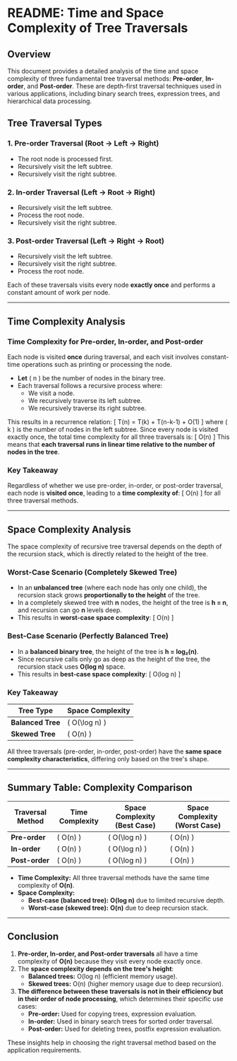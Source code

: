 # README: Time and Space Complexity of Tree Traversals

## **Overview**
This document provides a detailed analysis of the time and space complexity of three fundamental tree traversal methods: **Pre-order**, **In-order**, and **Post-order**. These are depth-first traversal techniques used in various applications, including binary search trees, expression trees, and hierarchical data processing.

## **Tree Traversal Types**
### **1. Pre-order Traversal (Root → Left → Right)**
- The root node is processed first.
- Recursively visit the left subtree.
- Recursively visit the right subtree.

### **2. In-order Traversal (Left → Root → Right)**
- Recursively visit the left subtree.
- Process the root node.
- Recursively visit the right subtree.

### **3. Post-order Traversal (Left → Right → Root)**
- Recursively visit the left subtree.
- Recursively visit the right subtree.
- Process the root node.

Each of these traversals visits every node **exactly once** and performs a constant amount of work per node.

---

## **Time Complexity Analysis**
### **Time Complexity for Pre-order, In-order, and Post-order**
Each node is visited **once** during traversal, and each visit involves constant-time operations such as printing or processing the node.

- **Let** \( n \) be the number of nodes in the binary tree.
- Each traversal follows a recursive process where:
  - We visit a node.
  - We recursively traverse its left subtree.
  - We recursively traverse its right subtree.

This results in a recurrence relation:
\[
T(n) = T(k) + T(n-k-1) + O(1)
\]
where \( k \) is the number of nodes in the left subtree.
Since every node is visited exactly once, the total time complexity for all three traversals is:
\[
O(n)
\]
This means that **each traversal runs in linear time relative to the number of nodes in the tree**.

### **Key Takeaway**
Regardless of whether we use pre-order, in-order, or post-order traversal, each node is **visited once**, leading to a **time complexity of**:
\[
O(n)
\]
for all three traversal methods.

---

## **Space Complexity Analysis**
The space complexity of recursive tree traversal depends on the depth of the recursion stack, which is directly related to the height of the tree.

### **Worst-Case Scenario (Completely Skewed Tree)**
- In an **unbalanced tree** (where each node has only one child), the recursion stack grows **proportionally to the height** of the tree.
- In a completely skewed tree with **n** nodes, the height of the tree is **h = n**, and recursion can go **n** levels deep.
- This results in **worst-case space complexity**:
\[
O(n)
\]

### **Best-Case Scenario (Perfectly Balanced Tree)**
- In a **balanced binary tree**, the height of the tree is **h = log₂(n)**.
- Since recursive calls only go as deep as the height of the tree, the recursion stack uses **O(log n)** space.
- This results in **best-case space complexity**:
\[
O(log n)
\]

### **Key Takeaway**
| **Tree Type**  | **Space Complexity** |
|---------------|------------------|
| **Balanced Tree** | \( O(\log n) \) |
| **Skewed Tree** | \( O(n) \) |

All three traversals (pre-order, in-order, post-order) have the **same space complexity characteristics**, differing only based on the tree's shape.

---

## **Summary Table: Complexity Comparison**

| **Traversal Method** | **Time Complexity** | **Space Complexity (Best Case)** | **Space Complexity (Worst Case)** |
|-----------------|----------------|----------------|----------------|
| **Pre-order**  | \( O(n) \) | \( O(\log n) \) | \( O(n) \) |
| **In-order**   | \( O(n) \) | \( O(\log n) \) | \( O(n) \) |
| **Post-order** | \( O(n) \) | \( O(\log n) \) | \( O(n) \) |

- **Time Complexity:** All three traversal methods have the same time complexity of **O(n)**.
- **Space Complexity:**
  - **Best-case (balanced tree):** **O(log n)** due to limited recursive depth.
  - **Worst-case (skewed tree):** **O(n)** due to deep recursion stack.

---

## **Conclusion**
1. **Pre-order, In-order, and Post-order traversals** all have a time complexity of **O(n)** because they visit every node exactly once.
2. The **space complexity depends on the tree's height**:
   - **Balanced trees:** O(log n) (efficient memory usage).
   - **Skewed trees:** O(n) (higher memory usage due to deep recursion).
3. **The difference between these traversals is not in their efficiency but in their order of node processing**, which determines their specific use cases:
   - **Pre-order:** Used for copying trees, expression evaluation.
   - **In-order:** Used in binary search trees for sorted order traversal.
   - **Post-order:** Used for deleting trees, postfix expression evaluation.

These insights help in choosing the right traversal method based on the application requirements.

